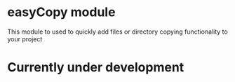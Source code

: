 # easyCopy module

This module to used to quickly add files or directory copying functionality to your project

# Currently under development